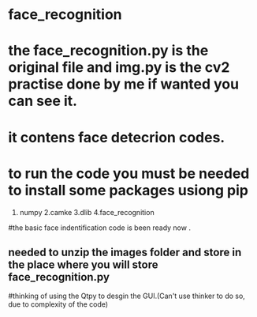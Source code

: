 # face_recognition

# the face_recognition.py is the original file and img.py is the cv2 practise done by me if wanted you can see it.
# it contens face detecrion codes.

# to run the code you must be needed to install some packages usiong pip
1. numpy
2.camke
3.dlib
4.face_recognition

#the basic face indentification code is been ready now .
## needed to unzip the images folder and store in the place where you will store face_recognition.py

#thinking of using the Qtpy to desgin the GUI.(Can't use thinker to do so, due to complexity of the code)
